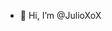 - 👋 Hi, I’m @JulioXoX

<!---
JulioXoX/JulioXoX is a ✨ special ✨ repository because its `README.md` (this file) appears on your GitHub profile.
You can click the Preview link to take a look at your changes.
--->
